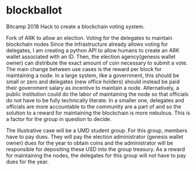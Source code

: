 # blockballot
Bitcamp 2018 Hack to create a blockchain voting system.

Fork of ARK to allow an election. Voting for the delegates to maintain blockchain nodes Since the infrastructure already allows voting for delegates, I am creating a python API to allow humans to create an ARK wallet associated with an ID. Then, the election agency(genesis wallet owner) can distribute the exact amount of coin necessary to submit a vote. The main change between use cases is the reward per block for maintaining a node. In a large system, like a government, this should be small or zero and delegates (new office holders) should instead be paid their government salary as incentive to maintain a node. Alternatively, a public institution could do the labor of maintaining the node so that officials do not have to be fully technically literate.  In a smaller one, delegates and officials are more accountable to the community are a part of and so the solution to a reward for maintaining the blockchain is more nebulous. This is a factor for the group in question to decide. 

The illustrative case will be a UMD student group. For this group, members have to pay dues. They will pay the election administrator (genesis wallet owner) dues for the year to obtain coins and the administrator will be responsible for depositing these USD into the group treasury. As a reward for maintaining the nodes, the delegates for this group will not have to pay dues for the year. 
